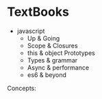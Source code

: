 # TextBooks

* javascript
  * Up & Going
  * Scope & Closures
  * this & object Prototypes
  * Types & grammar
  * Async & performance
  * es6 & beyond

Concepts:
